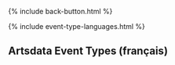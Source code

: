 <p>{% include back-button.html %}</p>
{% include event-type-languages.html %}

## Artsdata Event Types (français)

